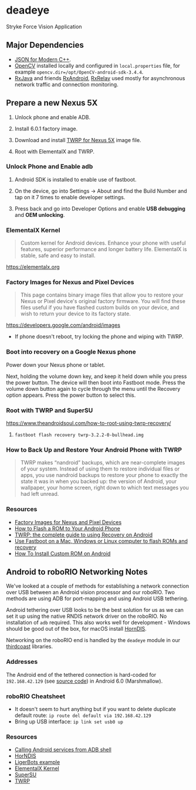 # deadeye

Stryke Force Vision Application

## Major Dependencies

-   [JSON for Modern C++](https://github.com/nlohmann/json).
-   [OpenCV](https://opencv.org/releases.html) installed locally and configured in `local.properties` file, for example `opencv.dir=/opt/OpenCV-android-sdk-3.4.4`.
- [RxJava](https://github.com/ReactiveX/RxJava) and friends [RxAndroid](https://github.com/ReactiveX/RxAndroid), [RxRelay](https://github.com/JakeWharton/RxRelay) used mostly for asynchronous network traffic and connection monitoring.

## Prepare a new Nexus 5X

1.  Unlock phone and enable ADB.

2.  Install 6.0.1 factory image.

3.  Download and install [TWRP for Nexus 5X](https://twrp.me/lg/lgnexus5x.html) image file.

4.  Root with ElementalX and TWRP.

### Unlock Phone and Enable adb

1.  Android SDK is installed to enable use of fastboot.

2.  On the device, go into Settings -> About and find the Build Number and tap on it 7 times to enable developer settings.

3.  Press back and go into Developer Options and enable **USB debugging** and **OEM unlocking**.

### ElementalX Kernel

> Custom kernel for Android devices. Enhance your phone with useful features, superior performance and longer battery life. ElementalX is stable, safe and easy to install.

<https://elementalx.org>

### Factory Images for Nexus and Pixel Devices

> This page contains binary image files that allow you to restore your Nexus or Pixel device's original factory firmware. You will find these files useful if you have flashed custom builds on your device, and wish to return your device to its factory state.

<https://developers.google.com/android/images>

-   If phone doesn't reboot, try locking the phone and wiping with TWRP.

### Boot into recovery on a Google Nexus phone

Power down your Nexus phone or tablet.

Next, holding the volume down key, and keep it held down while you press the power button. The device will then boot into Fastboot mode. Press the volume down button again to cycle through the menu until the Recovery option appears. Press the power button to select this.

### Root with TWRP and SuperSU

<https://www.theandroidsoul.com/how-to-root-using-twrp-recovery/>

1.  `fastboot flash recovery twrp-3.2.2-0-bullhead.img`

### How to Back Up and Restore Your Android Phone with TWRP

> TWRP makes “nandroid” backups, which are near-complete images of your system. Instead of using them to restore individual files or apps, you use nandroid backups to restore your phone to exactly the state it was in when you backed up: the version of Android, your wallpaper, your home screen, right down to which text messages you had left unread.

### Resources

-   [Factory Images for Nexus and Pixel Devices](https://developers.google.com/android/images)
-   [How to Flash a ROM to Your Android Phone](https://lifehacker.com/how-to-flash-a-rom-to-your-android-phone-30885281)
-   [TWRP: the complete guide to using Recovery on Android](http://www.androidtipsandhacks.com/root/twrp-the-complete-guide-to-using-recovery-on-android/)
-   [Use Fastboot on a Mac, Windows or Linux computer to flash ROMs and recovery](http://www.androidtipsandhacks.com/root/fastboot-mac-linux-recovery/)
-   [How To Install Custom ROM on Android](https://www.xda-developers.com/how-to-install-custom-rom-android/)

## Android to roboRIO Networking Notes

We've looked at a couple of methods for establishing a network connection over USB between an Android vision processor and our roboRIO. Two methods are using ADB for port-mapping and using Android USB tethering.

Android tethering over USB looks to be the best solution for us as we can set it up using the native RNDIS network driver on the roboRIO. No installation of `adb` required.  This also works well for development - Windows should be good out of the box, for macOS install [HornDIS](http://joshuawise.com/horndis).

Networking on the roboRIO end is handled by the `deadeye` module in our [thirdcoast](https://github.com/strykeforce/thirdcoast) libraries.

### Addresses

The Android end of the tethered connection is hard-coded for `192.168.42.129` (see [source code][usb_near_iface_addr]) in Android 6.0 (Marshmallow).

### roboRIO Cheatsheet

-   It doesn't seem to hurt anything but if you want to delete duplicate default route: `ip route del default via 192.168.42.129`
-   Bring up USB interface: `ip link set usb0 up`

### Resources

-   [Calling Android services from ADB shell](http://ktnr74.blogspot.com/2014/09/calling-android-services-from-adb-shell.html)
-   [HorNDIS](http://joshuawise.com/horndis)
-   [LigerBots example](https://github.com/ligerbots/Steamworks2017Vision)
-   [ElementalX Kernel](https://elementalx.org)
-   [SuperSU](http://www.supersu.com)
-   [TWRP](https://twrp.me)

[usb_near_iface_addr]: https://github.com/aosp-mirror/platform_frameworks_base/blob/marshmallow-release/services/core/java/com/android/server/connectivity/Tethering.java#L110
